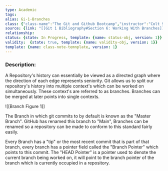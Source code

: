 ```yaml
---
type: Academic
tags:
alias: Gi-1-Branches
class: {"class-name":"The Git and Github Bootcamp","instructor":"Colt Steele","medium":"Online Course","start-date":"2023-04-25","online-platform":"Udemy","length":"17 hours","class-alias":"Gi-1","template":{"name":"class-online-course-obj","version":1}}
source: {link: "[[Git 1 Bibliography#Section 6: Working With Branches]]", alias: Sec6-Gi-1, template: {name: bib-source-obj , version: 1}}
relationship: 
status: {state: In Progress, template: {name: status-obj, version: 1}}
validity:  {state: true, template: {name: validity-obj, version: 1}}
template: {name: class-note-temnplate, version: 1}
---
```

### Description: 
A Repository's history can essentially be viewed as a directed graph where the direction of each edge represents seniority. Git allows us to split our repository's history into multiple context's which can be worked on simultaneously. These context's are referred to as branches. Branches can be merged at later points into single contexts. 

![[Branch Figure 1]]

The Branch in which git commits to by default is known as the "Master Branch". GitHub has renamed this branch to "Main", Branches can be renamed so a repository can be made to conform to this standard fairly easily. 

Every Branch has a "tip" or the most recent commit that is part of that branch, every branch has a pointer field called the "Branch Pointer" which points to this commit. The "HEAD Pointer" is a pointer used to denote the current branch being worked on, it will point to the branch pointer of the branch which is currently occupied in a repository.

